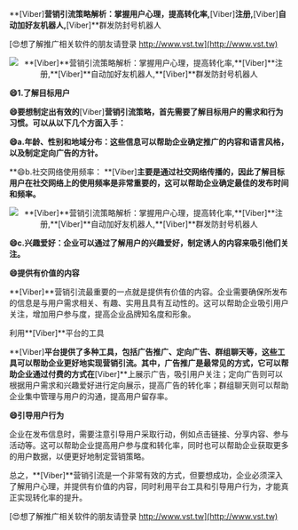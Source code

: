 **[Viber]**营销引流策略解析：掌握用户心理，提高转化率,**[Viber]**注册,**[Viber]**自动加好友机器人,**[Viber]**群发防封号机器人

[😍想了解推广相关软件的朋友请登录 http://www.vst.tw](http://www.vst.tw)

 <center><img src="https://vst.tw/MP4/tuiguang/png/7.png" alt="**[Viber]**营销引流策略解析：掌握用户心理，提高转化率,**[Viber]**注册,**[Viber]**自动加好友机器人,**[Viber]**群发防封号机器人"></center>

**😄1.了解目标用户**

**😄要想制定出有效的**[Viber]**营销引流策略，首先需要了解目标用户的需求和行为习惯。可以从以下几个方面入手：**

**😄a.年龄、性别和地域分布：这些信息可以帮助企业确定推广的内容和语言风格，以及制定定向广告的方针。**

**😄b.社交网络使用频率： **[Viber]**主要是通过社交网络传播的，因此了解目标用户在社交网络上的使用频率是非常重要的，这可以帮助企业确定最佳的发布时间和频率。**

 <center><img src="https://vst.tw/MP4/tuiguang/png/6.png" alt="**[Viber]**营销引流策略解析：掌握用户心理，提高转化率,**[Viber]**注册,**[Viber]**自动加好友机器人,**[Viber]**群发防封号机器人"></center>

**😄c.兴趣爱好：企业可以通过了解用户的兴趣爱好，制定诱人的内容来吸引他们关注。**

**😄提供有价值的内容**

**[Viber]**营销引流最重要的一点就是提供有价值的内容。企业需要确保所发布的信息是与用户需求相关、有趣、实用且具有互动性的。这可以帮助企业吸引用户关注，增加用户参与度，提高企业品牌知名度和形象。

利用**[Viber]**平台的工具

**[Viber]**平台提供了多种工具，包括广告推广、定向广告、群组聊天等，这些工具可以帮助企业更好地实现营销引流。其中，广告推广是最常见的方式，它可以帮助企业通过付费的方式在**[Viber]**上展示广告，吸引用户关注；定向广告则可以根据用户需求和兴趣爱好进行定向展示，提高广告的转化率；群组聊天则可以帮助企业集中管理与用户的沟通，提高用户留存率。

**😄引导用户行为**

企业在发布信息时，需要注意引导用户采取行动，例如点击链接、分享内容、参与活动等。这可以帮助企业提高用户参与度和转化率，同时也可以帮助企业获取更多的用户数据，以便更好地制定营销策略。

总之，**[Viber]**营销引流是一个非常有效的方式，但要想成功，企业必须深入了解用户心理，并提供有价值的内容，同时利用平台工具和引导用户行为，才能真正实现转化率的提升。

[😍想了解推广相关软件的朋友请登录 http://www.vst.tw](http://www.vst.tw)



